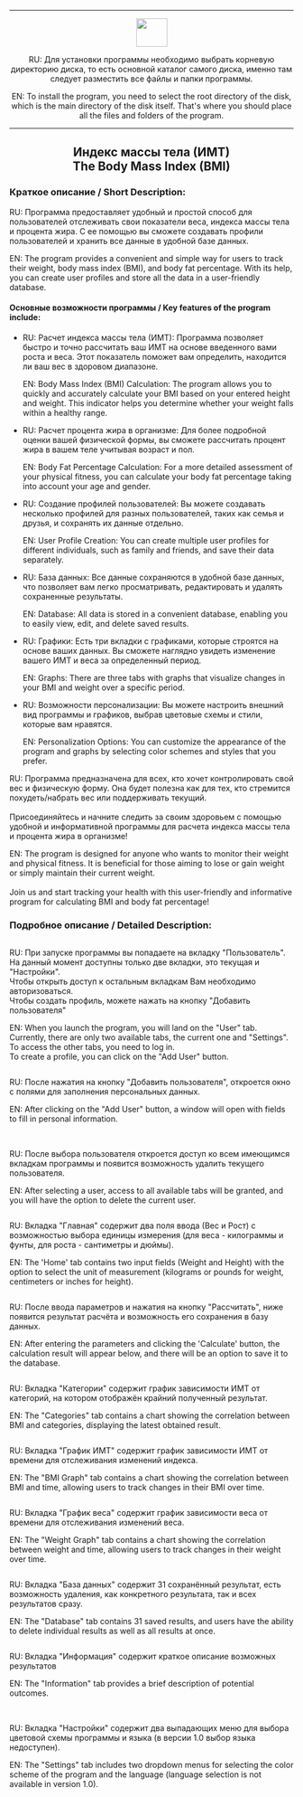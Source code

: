<div id="header">
    <img src="https://github.com/AntsiferovPeter/AntsiferovPeter/blob/main/Images/Header.png" alt=""/>
</div>

___
<div id="setup_info" align="center">
    <img src="https://github.com/AntsiferovPeter/BMI/blob/main/Images/Attention.png" width=55 height=50 alt=""/>
    <p>RU: Для установки программы необходимо выбрать корневую директорию диска, то есть основной каталог самого диска, именно там следует разместить все файлы и папки программы.</p>
    <p>EN: To install the program, you need to select the root directory of the disk, which is the main directory of the disk itself. That's where you should place all the files and folders of the program.</p>
</div>

___
<div id="description">
    <h2 align="center">Индекс массы тела (ИМТ)<br>The Body Mass Index (BMI)</h2>
    <h3>Краткое описание / Short Description:</h3>
    <p>RU: Программа предоставляет удобный и простой способ для пользователей отслеживать свои показатели веса, индекса массы тела и процента жира. С ее помощью вы сможете создавать профили 
пользователей и хранить все данные в удобной базе данных.</p>
    <p>EN: The program provides a convenient and simple way for users to track their weight, body mass index (BMI), and body fat percentage.
       With its help, you can create user profiles and store all the data in a user-friendly database.</p>
    <h4>Основные возможности программы / Key features of the program include:</h4>
    <ul>
        <li>
            <p>
                RU: Расчет индекса массы тела (ИМТ): Программа позволяет быстро и точно рассчитать ваш ИМТ на основе введенного вами роста и веса. Этот показатель поможет вам определить, находится ли ваш вес в здоровом диапазоне.
            </p>
            <p>
                EN: Body Mass Index (BMI) Calculation: The program allows you to quickly and accurately calculate your BMI based on your entered height and weight. This indicator helps you determine whether your weight falls within a healthy range.
            </p>
        </li>
        <li>
            <p>
                RU: Расчет процента жира в организме: Для более подробной оценки вашей физической формы, вы сможете рассчитать процент жира в вашем теле учитывая возраст и пол.
            </p>
            <p>
                EN: Body Fat Percentage Calculation: For a more detailed assessment of your physical fitness, you can calculate your body fat percentage taking into account your age and gender.
            </p>
        </li>
        <li>
            <p>
                RU: Создание профилей пользователей: Вы можете создавать несколько профилей для разных пользователей, таких как семья и друзья, и сохранять их данные отдельно.
            </p>
            <p>
                EN: User Profile Creation: You can create multiple user profiles for different individuals, such as family and friends, and save their data separately.
            </p>
        </li>
        <li>
            <p>
                RU: База данных: Все данные сохраняются в удобной базе данных, что позволяет вам легко просматривать, редактировать и удалять сохраненные результаты.
            </p>
            <p>
                EN: Database: All data is stored in a convenient database, enabling you to easily view, edit, and delete saved results.
            </p>
        </li>
        <li>
            <p>
                RU: Графики: Есть три вкладки с графиками, которые строятся на основе ваших данных. Вы сможете наглядно увидеть изменение вашего ИМТ и веса за определенный период.
            </p>
            <p>
                EN: Graphs: There are three tabs with graphs that visualize changes in your BMI and weight over a specific period.
            </p>
        </li>
        <li>
            <p>
                RU: Возможности персонализации: Вы можете настроить внешний вид программы и графиков, выбрав цветовые схемы и стили, которые вам нравятся.
            </p>
            <p>
                EN: Personalization Options: You can customize the appearance of the program and graphs by selecting color schemes and styles that you prefer.
            </p>
        </li>
    </ul>
    <p>RU: Программа предназначена для всех, кто хочет контролировать свой вес и физическую форму. Она будет полезна как для тех, кто стремится похудеть/набрать вес или поддерживать текущий.<br><br>
           Присоединяйтесь и начните следить за своим здоровьем с помощью удобной и информативной программы для расчета индекса массы тела и процента жира в организме!</p>
    <p>EN: The program is designed for anyone who wants to monitor their weight and physical fitness. It is beneficial for those aiming to lose or gain weight or simply maintain their current weight.<br><br>
           Join us and start tracking your health with this user-friendly and informative program for calculating BMI and body fat percentage!</p>
    <h3>Подробное описание / Detailed Description:</h3>
    <img src="https://github.com/AntsiferovPeter/BMI/blob/main/Images/Start.png" align="center" alt=""/>
    <p>RU: При запуске программы вы попадаете на вкладку "Пользователь". <br>
           На данный момент доступны только две вкладки, это текущая и "Настройки". <br>
           Чтобы открыть доступ к остальным вкладкам Вам необходимо авторизоваться. <br>
           Чтобы создать профиль, можете нажать на кнопку "Добавить пользователя"
    </p>
    <p>EN: When you launch the program, you will land on the "User" tab. <br>
           Currently, there are only two available tabs, the current one and "Settings". <br>
           To access the other tabs, you need to log in. <br>
           To create a profile, you can click on the "Add User" button.
    </p>
    <img src="https://github.com/AntsiferovPeter/BMI/blob/main/Images/Add_User.png" align="center" alt=""/>
    <p>RU: После нажатия на кнопку "Добавить пользователя", откроется окно с полями для заполнения персональных данных.</p>
    <p>EN: After clicking on the "Add User" button, a window will open with fields to fill in personal information.</p>
    <img src="https://github.com/AntsiferovPeter/BMI/blob/main/Images/Select_User.png" align="center" alt=""/>
    <img src="https://github.com/AntsiferovPeter/BMI/blob/main/Images/Delete_User.png" align="center" alt=""/>
    <p>RU: После выбора пользователя откроется доступ ко всем имеющимся вкладкам программы и появится возможность удалить текущего пользователя.</p>
    <p>EN: After selecting a user, access to all available tabs will be granted, and you will have the option to delete the current user.</p>
    <img src="https://github.com/AntsiferovPeter/BMI/blob/main/Images/Main.png" align="center" alt=""/>
    <p>RU: Вкладка "Главная" содержит два поля ввода (Вес и Рост) с возможностью выбора единицы измерения (для веса - килограммы и фунты, для роста - сантиметры и дюймы).</p>
    <p>EN: The 'Home' tab contains two input fields (Weight and Height) with the option to select the unit of measurement (kilograms or pounds for weight, centimeters or inches for height).</p>
    <img src="https://github.com/AntsiferovPeter/BMI/blob/main/Images/Result.png" align="center" alt=""/>
    <p>RU: После ввода параметров и нажатия на кнопку "Рассчитать", ниже появится результат расчёта и возможность его сохранения в базу данных.</p>
    <p>EN: After entering the parameters and clicking the 'Calculate' button, the calculation result will appear below, and there will be an option to save it to the database.</p>
    <img src="https://github.com/AntsiferovPeter/BMI/blob/main/Images/Categories.png" align="center" alt=""/>
    <p>RU: Вкладка "Категории" содержит график зависимости ИМТ от категорий, на котором отображён крайний полученный результат.</p>
    <p>EN: The "Categories" tab contains a chart showing the correlation between BMI and categories, displaying the latest obtained result.</p>
    <img src="https://github.com/AntsiferovPeter/BMI/blob/main/Images/BMI.png" align="center" alt=""/>
    <p>RU: Вкладка "График ИМТ" содержит график зависимости ИМТ от времени для отслеживания изменений индекса.</p>
    <p>EN: The "BMI Graph" tab contains a chart showing the correlation between BMI and time, allowing users to track changes in their BMI over time.</p>
    <img src="https://github.com/AntsiferovPeter/BMI/blob/main/Images/Weight.png" align="center" alt=""/>
    <p>RU: Вкладка "График веса" содержит график зависимости веса от времени для отслеживания изменений веса.</p>
    <p>EN: The "Weight Graph" tab contains a chart showing the correlation between weight and time, allowing users to track changes in their weight over time.</p>
    <img src="https://github.com/AntsiferovPeter/BMI/blob/main/Images/DataBase.png" align="center" alt=""/>
    <p>RU: Вкладка "База данных" содержит 31 сохранённый результат, есть возможность удаления, как конкретного результата, так и всех результатов сразу.</p>
    <p>EN: The "Database" tab contains 31 saved results, and users have the ability to delete individual results as well as all results at once.</p>
    <img src="https://github.com/AntsiferovPeter/BMI/blob/main/Images/Information.png" align="center" alt=""/>
    <p>RU: Вкладка "Информация" содержит краткое описание возможных результатов</p>
    <p>EN: The "Information" tab provides a brief description of potential outcomes.</p>
    <img src="https://github.com/AntsiferovPeter/BMI/blob/main/Images/Settings.png" align="center" alt=""/>
    <img src="https://github.com/AntsiferovPeter/BMI/blob/main/Images/Light.png" align="center" alt=""/>
    <p>RU: Вкладка "Настройки" содержит два выпадающих меню для выбора цветовой схемы программы и языка (в версии 1.0 выбор языка недоступен).</p>
    <p>EN: The "Settings" tab includes two dropdown menus for selecting the color scheme of the program and the language (language selection is not available in version 1.0).</p>
</div>
